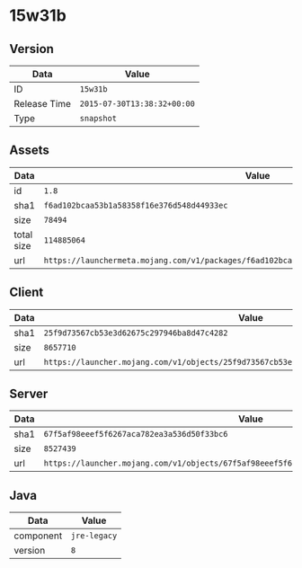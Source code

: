 # 15w31b

## Version

|**Data**        | **Value**                 |
|----------------|-------------------------|
| ID   | ```15w31b```   |
| Release Time   | ```2015-07-30T13:38:32+00:00```   |
| Type   | ```snapshot```   |

## Assets

|**Data**        | **Value**                 |
|----------------|-------------------------|
| id   | ```1.8```   |
| sha1   | ```f6ad102bcaa53b1a58358f16e376d548d44933ec```   |
| size   | ```78494```   |
| total size  | ```114885064```  |
| url       | ```https://launchermeta.mojang.com/v1/packages/f6ad102bcaa53b1a58358f16e376d548d44933ec/1.8.json``` |

## Client

|**Data**        | **Value**                 |
|----------------|-------------------------|
| sha1   | ```25f9d73567cb53e3d62675c297946ba8d47c4282```   |
| size   | ```8657710```   |
| url       | ```https://launcher.mojang.com/v1/objects/25f9d73567cb53e3d62675c297946ba8d47c4282/client.jar``` |

## Server

|**Data**        | **Value**                 |
|----------------|-------------------------|
| sha1   | ```67f5af98eeef5f6267aca782ea3a536d50f33bc6```   |
| size   | ```8527439```   |
| url       | ```https://launcher.mojang.com/v1/objects/67f5af98eeef5f6267aca782ea3a536d50f33bc6/server.jar``` |

## Java

|**Data**        | **Value**                 |
|----------------|-------------------------|
| component   | ```jre-legacy```   |
| version   | ```8```   |